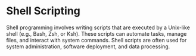 # Shell Scripting

Shell programming involves writing scripts that are executed by a Unix-like shell (e.g., Bash, Zsh, or Ksh). These scripts can automate tasks, manage files, and interact with system commands. Shell scripts are often used for system administration, software deployment, and data processing.

